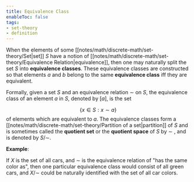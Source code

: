 ```yaml
---
title: Equivalence Class
enableToc: false
tags: 
- set-theory
- definition
---
```

When the elements of some [[notes/math/discrete-math/set-theory/Set|set]] $S$ have a notion of [[notes/math/discrete-math/set-theory/Equivalence Relation|equivalence]], then one may naturally split the set $S$ into **equivalence classes**. These equivalence classes are constructed so that elements $a$  and $b$ belong to the same **equivalence class** iff they are equivalent.

Formally, given a set $S$ and an equivalence relation $\sim$ on $S$, the equivalence class of an element $a$ in $S$, denoted by $[a]$, is the set

$$
\{x \in S : x \sim a\}
$$
of elements which are equivalent to $a$. The equivalence classes form a [[notes/math/discrete-math/set-theory/Partition of a set|partition]] of $S$ and is sometimes called the **quotient set** or the **quotient space** of $S$ by $\sim$ , and is denoted by $S / \sim$.

**Example**:

If $X$ is the set of all cars, and $\sim$ is the equivalence relation of "has the same color as", then one particular equivalence class would consist of all green cars, and $X / \sim$ could be naturally identified with the set of all car colors.
